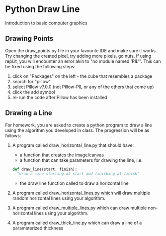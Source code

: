 # Python Draw Line
Introduction to basic computer graphics

## Drawing Points
Open the draw_points.py file in your favourite IDE and make sure it works. Try changing the created pixel, try adding more pixels, go nuts.
If using repl.it, you will encounter an error akin to "no module named 'PIL'". This can be fixed using the following steps:
1. click on "Packages" on the left - the cube that resembles a package
2. search for "pillow"
3. select Pillow v7.0.0 (not Pillow-PIL or any of the others that come up)
4. click the add symbol
5. re-run the code after Pillow has been installed


## Drawing a Line
For homework, you are asked to create a python program to draw a line using the algorithm you developed in class. The progression will be as follows:
1. A program called draw_horizontal_line.py that should have:
   * a function that creates the image/canvas
   * a function that can take parameters for drawing the line, i.e.
  
    ```python
    def draw_line(start, finish):
      "draw a line starting at start and finishing at finish"
    ```
   * the draw line function called to draw a horizontal line
  
2. A program called draw_horizontal_lines.py which will draw multiple random horizontal lines using your algorithm.

3. A program called draw_multiple_lines.py which can draw multiple non-horizontal lines using your algorithm.

4. A program called draw_thick_line.py which can draw a line of a parameterized thickness
